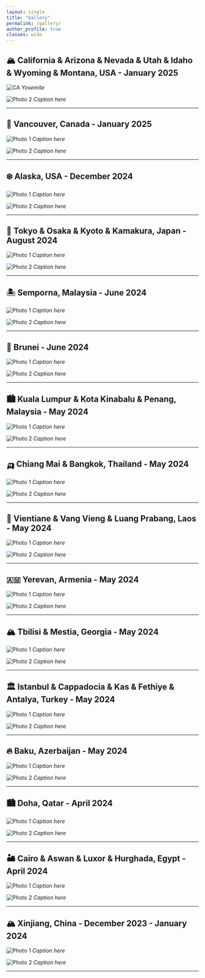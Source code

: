 ```yaml
---
layout: single
title: "Gallery"
permalink: /gallery/
author_profile: true
classes: wide
---
```

## 🏔️ California & Arizona & Nevada & Utah & Idaho & Wyoming & Montana, USA - January 2025

![CA](/images/gallery/jan2025us/4B4A2030.jpg)
*Yosemite*

![Photo 2](/assets/images/gallery/2025-01-usa-west/photo2.jpg)
*Caption here*

---

## 🍁 Vancouver, Canada - January 2025

![Photo 1](/assets/images/gallery/2025-01-vancouver/photo1.jpg)
*Caption here*

![Photo 2](/assets/images/gallery/2025-01-vancouver/photo2.jpg)
*Caption here*

---

## ❄️ Alaska, USA - December 2024

![Photo 1](/assets/images/gallery/2024-12-alaska/photo1.jpg)
*Caption here*

![Photo 2](/assets/images/gallery/2024-12-alaska/photo2.jpg)
*Caption here*

---

## 🗾 Tokyo & Osaka & Kyoto & Kamakura, Japan - August 2024

![Photo 1](/assets/images/gallery/2024-08-japan/photo1.jpg)
*Caption here*

![Photo 2](/assets/images/gallery/2024-08-japan/photo2.jpg)
*Caption here*

---

## 🏝️ Semporna, Malaysia - June 2024

![Photo 1](/assets/images/gallery/2024-06-semporna/photo1.jpg)
*Caption here*

![Photo 2](/assets/images/gallery/2024-06-semporna/photo2.jpg)
*Caption here*

---

## 🕌 Brunei - June 2024

![Photo 1](/assets/images/gallery/2024-06-brunei/photo1.jpg)
*Caption here*

![Photo 2](/assets/images/gallery/2024-06-brunei/photo2.jpg)
*Caption here*

---

## 🏙️ Kuala Lumpur & Kota Kinabalu & Penang, Malaysia - May 2024

![Photo 1](/assets/images/gallery/2024-05-malaysia/photo1.jpg)
*Caption here*

![Photo 2](/assets/images/gallery/2024-05-malaysia/photo2.jpg)
*Caption here*

---

## 🛺 Chiang Mai & Bangkok, Thailand - May 2024

![Photo 1](/assets/images/gallery/2024-05-thailand/photo1.jpg)
*Caption here*

![Photo 2](/assets/images/gallery/2024-05-thailand/photo2.jpg)
*Caption here*

---

## 🐘 Vientiane & Vang Vieng & Luang Prabang, Laos - May 2024

![Photo 1](/assets/images/gallery/2024-05-laos/photo1.jpg)
*Caption here*

![Photo 2](/assets/images/gallery/2024-05-laos/photo2.jpg)
*Caption here*

---

## 🇦🇲 Yerevan, Armenia - May 2024

![Photo 1](/assets/images/gallery/2024-05-armenia/photo1.jpg)
*Caption here*

![Photo 2](/assets/images/gallery/2024-05-armenia/photo2.jpg)
*Caption here*

---

## 🏔️ Tbilisi & Mestia, Georgia - May 2024

![Photo 1](/assets/images/gallery/2024-05-georgia/photo1.jpg)
*Caption here*

![Photo 2](/assets/images/gallery/2024-05-georgia/photo2.jpg)
*Caption here*

---

## 🏛️ Istanbul & Cappadocia & Kas & Fethiye & Antalya, Turkey - May 2024

![Photo 1](/assets/images/gallery/2024-05-turkey/photo1.jpg)
*Caption here*

![Photo 2](/assets/images/gallery/2024-05-turkey/photo2.jpg)
*Caption here*

---

## 🔥 Baku, Azerbaijan - May 2024

![Photo 1](/assets/images/gallery/2024-05-azerbaijan/photo1.jpg)
*Caption here*

![Photo 2](/assets/images/gallery/2024-05-azerbaijan/photo2.jpg)
*Caption here*

---

## 🏙️ Doha, Qatar - April 2024

![Photo 1](/assets/images/gallery/2024-04-qatar/photo1.jpg)
*Caption here*

![Photo 2](/assets/images/gallery/2024-04-qatar/photo2.jpg)
*Caption here*

---

## 🏜️ Cairo & Aswan & Luxor & Hurghada, Egypt - April 2024

![Photo 1](/assets/images/gallery/2024-04-egypt/photo1.jpg)
*Caption here*

![Photo 2](/assets/images/gallery/2024-04-egypt/photo2.jpg)
*Caption here*

---

## 🏔️ Xinjiang, China - December 2023 - January 2024

![Photo 1](/assets/images/gallery/2023-12-xinjiang/photo1.jpg)
*Caption here*

![Photo 2](/assets/images/gallery/2023-12-xinjiang/photo2.jpg)
*Caption here*

---

